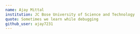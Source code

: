 ```yaml
---
name: Ajay Mittal
institution: JC Bose University of Science and Technology
quote: Sometimes we learn while debugging
github_user: ajay7231
---
```

